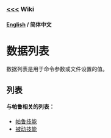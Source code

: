 ### [<<<](../README_ZH_CN.md) Wiki

#### [English](./README.md) / 简体中文

# 数据列表

数据列表是用于命令参数或文件设置的值。

## 列表

#### 与帕鲁相关的列表：
* [帕鲁技能](EPalWazaIDs_ZH_CN.md)
* [被动技能](PassiveSkills_ZH_CN.md)
